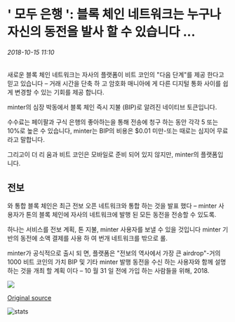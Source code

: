 # ' 모두 은행 ': 블록 체인 네트워크는 누구나 자신의 동전을 발사 할 수 있습니다 ...

###### 2018-10-15 11:10

새로운 블록 체인 네트워크는 자사의 플랫폼이 비트 코인의 "다음 단계"를 제공 한다고 믿고 있습니다 – 거래 시간을 단축 하 고 암호화 매니아에 게 다른 디지털 통화 사이를 쉽게 변경할 수 있는 기회를 제공 합니다.

minter의 심장 박동에서 블록 체인 즉시 지불 (BIP)로 알려진 네이티브 토큰입니다.

수수료는 페이팔과 구식 은행의 좋아하는을 통해 전송에 청구 하는 동안 각각 5 또는 10%로 높은 수 있습니다, minter는 BIP의 비용은 $0.01 미만-또는 때로는 심지어 무료 라고 말합니다.

그리고이 더 리 움과 비트 코인은 모바일로 준비 되어 있지 않지만, minter의 플랫폼입니다.

##

## 전보

와 통합 블록 체인은 최근 전보 오픈 네트워크와 통합 하는 것을 발표 했다 – minter 사용자가 톤의 블록 체인에 자사의 네트워크에 발행 된 모든 동전을 전송할 수 있도록.

하나는 서비스를 전보 계획, 톤 지불, minter 사용자를 보낼 수 있을 것입니다 minter 기반의 동전에 소액 결제를 사용 하 여 번개 네트워크를 밖으로 롤.

minter가 공식적으로 출시 되 면, 플랫폼은 "전보의 역사에서 가장 큰 airdrop"-거의 1000 비트 코인의 가치 BIP 및 기타 minter 발행 동전을 수신 하는 사용자와 함께 설명 하는 것을 개최 할 계획 이다 – 10 월 31 일 전에 가입 하는 사람들을 위해, 2018.

![](https://s3.cointelegraph.com/storage/uploads/view/26d161d92085d7a21a01138eacce61bd.jpg)

[Original source](https://cointelegraph.com/news/everyone-is-the-bank-blockchain-network-allows-anyone-to-launch-their-own-coin)

![stats](https://c.statcounter.com/11760860/0/a89fa40b/1/ "stats")
